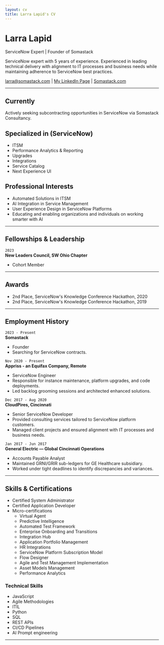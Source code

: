```yaml
---
layout: cv
title: Larra Lapid's CV
---
```

# Larra Lapid  
ServiceNow Expert | Founder of Somastack


ServiceNow expert with 5 years of experience. Experienced in leading technical delivery with alignment to IT processes and business needs while maintaining adherence to ServiceNow best practices.  

<div id="webaddress">
<a href="mailto:larra@somastack.com">larra@somastack.com</a>
| <a href="https://www.linkedin.com/in/larralapid/">My LinkedIn Page</a>
| <a href="http://somastack.com">Somastack.com</a>
</div>

---

## Currently

Actively seeking subcontracting opportunities in ServiceNow via Somastack Consultancy.

## Specialized in (ServiceNow)

- ITSM
- Performance Analytics & Reporting 
- Upgrades 
- Integrations 
- Service Catalog 
- Next Experience UI 


## Professional Interests

- Automated Solutions in ITSM
- AI Integration in Service Management
- User Experience Design in ServiceNow Platforms
- Educating and enabling organizations and individuals on working smarter with AI

---

## Fellowships & Leadership

`2023`  
__New Leaders Council, SW Ohio Chapter__  
- Cohort Member

---

## Awards

- 2nd Place, ServiceNow's Knowledge Conference Hackathon, 2020
- 2nd Place, ServiceNow's Knowledge Conference Hackathon, 2019

---

## Employment History

`2023 - Present`  
__Somastack__  
- Founder
- Searching for ServiceNow contracts. 

`Nov 2020 - Present`  
__Appriss - an Equifax Company, Remote__  
- ServiceNow Engineer  
- Responsible for instance maintenance, platform upgrades, and code deployments.
- Led backlog grooming sessions and architected enhanced solutions.

`Dec 2017 - Aug 2020`  
__CloudPires, Cincinnati__  
- Senior ServiceNow Developer  
- Provided consulting services tailored to ServiceNow platform customers.
- Managed client projects and ensured alignment with IT processes and business needs.

`Jan 2017 - Jun 2017`  
__General Electric — Global Cincinnati Operations__  
- Accounts Payable Analyst  
- Maintained GRNI/GRIR sub-ledgers for GE Healthcare subsidiary.
- Worked under tight deadlines to identify discrepancies and variances.

---

## Skills & Certifications
- Certified System Administrator  
- Certified Application Developer 
- Micro-certifications
    - Virtual Agent
    - Predictive Intelligence
    - Automated Test Framework
    - Enterprise Onboarding and Transitions
    - Integration Hub
    - Application Portfolio Management
    - HR Integrations
    - ServiceNow Platform Subscription Model
    - Flow Designer
    - Agile and Test Management Implementation
    - Asset Models Management
    - Performance Analytics


### Technical Skills  
- JavaScript  
- Agile Methodologies  
- ITIL  
- Python  
- SQL  
- REST APIs  
- CI/CD Pipelines
- AI Prompt engineering 


---



<!-- ### Footer

Last updated: September 2023 -->
